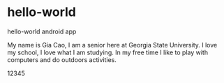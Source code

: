 # hello-world
hello-world android app

My name is Gia Cao, I am a senior here at Georgia State University.
I love my school, I love what I am studying.
In my free time I like to play with computers and do outdoors activities.

12345
